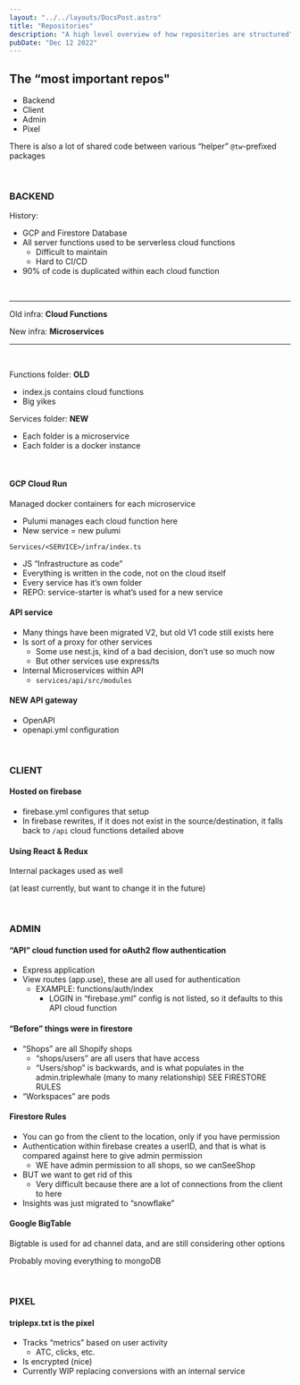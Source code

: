 ```yaml
---
layout: "../../layouts/DocsPost.astro"
title: "Repositories"
description: "A high level overview of how repositories are structured"
pubDate: "Dec 12 2022"
---
```


## The “most important repos"

- Backend
- Client
- Admin
- Pixel

There is also a lot of shared code between various “helper” `@tw`-prefixed packages

<br>

### BACKEND

History:

- GCP and Firestore Database
- All server functions used to be serverless cloud functions
  - Difficult to maintain
  - Hard to CI/CD
- 90% of code is duplicated within each cloud function

<br>
<hr>

Old infra: **Cloud Functions**

New infra: **Microservices**

<hr>
<br>

Functions folder: **OLD**

- index.js contains cloud functions
- Big yikes

Services folder: **NEW**

- Each folder is a microservice
- Each folder is a docker instance

<br>


#### GCP Cloud Run

Managed docker containers for each microservice

- Pulumi manages each cloud function here
- New service = new pulumi

```
Services/<SERVICE>/infra/index.ts 
```

- JS “Infrastructure as code”
- Everything is written in the code, not on the cloud itself
- Every service has it’s own folder
- REPO: service-starter is what’s used for a new service

#### API service

- Many things have been migrated V2, but old V1 code still exists here
- Is sort of a proxy for other services
  - Some use nest.js, kind of a bad decision, don’t use so much now
  - But other services use express/ts
- Internal Microservices within API
  - `services/api/src/modules`

#### NEW API gateway

- OpenAPI
- openapi.yml configuration

<br>

### CLIENT

#### Hosted on firebase

- firebase.yml configures that setup
- In firebase rewrites, if it does not exist in the source/destination, it falls back to `/api` cloud functions detailed above

#### Using React & Redux

Internal packages used as well 

(at least currently, but want to change it in the future)

<br>

### ADMIN

#### “API” cloud function used for oAuth2 flow authentication

- Express application
- View routes (app.use), these are all used for authentication
  - EXAMPLE: functions/auth/index
    - LOGIN in “firebase.yml” config is not listed, so it defaults to this API cloud function

#### “Before” things were in firestore

- “Shops” are all Shopify shops
  - “shops/users” are all users that have access
  - “Users/shop” is backwards, and is what populates in the admin.triplewhale (many to many relationship) SEE FIRESTORE RULES
- “Workspaces” are pods

#### Firestore Rules

- You can go from the client to the location, only if you have permission
- Authentication within firebase creates a userID, and that is what is compared against here to give admin permission
  - WE have admin permission to all shops, so we canSeeShop
- BUT we want to get rid of this
  - Very difficult because there are a lot of connections from the client to here
- Insights was just migrated to “snowflake”

#### Google BigTable 

Bigtable is used for ad channel data, and are still considering other options

Probably moving everything to mongoDB

<br>

### PIXEL

#### triplepx.txt is the pixel

- Tracks “metrics” based on user activity
  - ATC, clicks, etc.
- Is encrypted (nice)
- Currently WIP replacing conversions with an internal service
